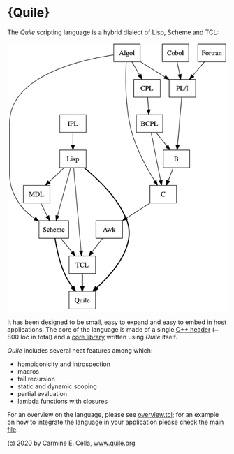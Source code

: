 # {Quile}

The *Quile* scripting language is a hybrid dialect of Lisp, Scheme and TCL: 

![Genealogy](docs/quile_anchestors.png)

It has been designed to be small, easy to expand and easy to embed in host applications. 
The core of the language is made of a single [C++ header](src/quile.h) (~ 800 loc in total) and a  [core library](src/core.tcl) written using *Quile* itself.

*Quile* includes several neat features among which:

* homoiconicity and introspection
* macros
* tail recursion
* static and dynamic scoping
* partial evaluation
* lambda functions with closures

For an overview on the language, please see [overview.tcl](examples/overview.tcl); for an example on how to integrate the language in your application please check the [main file](src/quile.cpp).

(c) 2020 by Carmine E. Cella, www.quile.org
